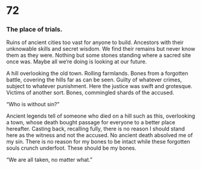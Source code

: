 # 72

### The place of trials.

Ruins of ancient cities too vast for anyone to build. Ancestors with their unknowable skills and secret wisdom. We find their remains but never know them as they were. Nothing but some stones standing where a sacred site once was. Maybe all we’re doing is looking at our future.

A hill overlooking the old town. Rolling farmlands. Bones from a forgotten battle, covering the hills far as can be seen. Guilty of whatever crimes, subject to whatever punishment. Here the justice was swift and grotesque. Victims of another sort. Bones, commingled shards of the accused.

“Who is without sin?”

Ancient legends tell of someone who died on a hill such as this, overlooking a town, whose death bought passage for everyone to a better place hereafter. Casting back, recalling fully, there is no reason I should stand here as the witness and not the accused. No ancient death absolved me of my sin. There is no reason for my bones to be intact while these forgotten souls crunch underfoot. These should be my bones. 

“We are all taken, no matter what.”